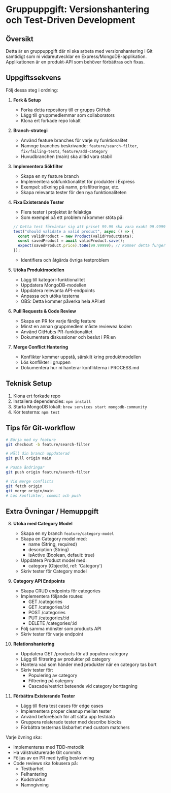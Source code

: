# Gruppuppgift: Versionshantering och Test-Driven Development

## Översikt

Detta är en gruppuppgift där ni ska arbeta med versionshantering i Git samtidigt som ni vidareutvecklar en Express/MongoDB-applikation. Applikationen är en produkt-API som behöver förbättras och fixas.

## Uppgiftssekvens

Följ dessa steg i ordning:

1. **Fork & Setup**

   - Forka detta repository till er grupps GitHub
   - Lägg till gruppmedlemmar som collaborators
   - Klona ert forkade repo lokalt

2. **Branch-strategi**

   - Använd feature branches för varje ny funktionalitet
   - Namnge branches beskrivande: `feature/search-filter`, `fix/failing-tests`, `feature/add-category`
   - Huvudbranchen (main) ska alltid vara stabil

3. **Implementera Sökfilter**

   - Skapa en ny feature branch
   - Implementera sökfunktionalitet för produkter i Express
   - Exempel: sökning på namn, prisfiltreringar, etc.
   - Skapa relevanta tester för den nya funktionaliteten

4. **Fixa Existerande Tester**

   - Flera tester i projektet är felaktiga
   - Som exempel på ett problem ni kommer stöta på:

   ```javascript
   // Detta test förväntar sig att priset 99.99 ska vara exakt 99.99999
   test("should validate a valid product", async () => {
     const validProduct = new Product(validProductData);
     const savedProduct = await validProduct.save();
     expect(savedProduct.price).toBe(99.99999); // Kommer detta fungera? Varför/Varför inte?
   });
   ```

   - Identifiera och åtgärda övriga testproblem

5. **Utöka Produktmodellen**

   - Lägg till kategori-funktionalitet
   - Uppdatera MongoDB-modellen
   - Uppdatera relevanta API-endpoints
   - Anpassa och utöka testerna
   - OBS: Detta kommer påverka hela API:et!

6. **Pull Requests & Code Review**

   - Skapa en PR för varje färdig feature
   - Minst en annan gruppmedlem måste reviewea koden
   - Använd GitHub:s PR-funktionalitet
   - Dokumentera diskussioner och beslut i PR:en

7. **Merge Conflict Hantering**
   - Konflikter kommer uppstå, särskilt kring produktmodellen
   - Lös konflikter i gruppen
   - Dokumentera hur ni hanterar konflikterna i PROCESS.md

## Teknisk Setup

1. Klona ert forkade repo
2. Installera dependencies: `npm install`
3. Starta MongoDB lokalt: `brew services start mongodb-community`
4. Kör testerna: `npm test`

## Tips för Git-workflow

```bash
# Börja med ny feature
git checkout -b feature/search-filter

# Håll din branch uppdaterad
git pull origin main

# Pusha ändringar
git push origin feature/search-filter

# Vid merge conflicts
git fetch origin
git merge origin/main
# Lös konflikter, commit och push
```

## Extra Övningar / Hemuppgift

8. **Utöka med Category Model**

   - Skapa en ny branch `feature/category-model`
   - Skapa en Category model med:
     - name (String, required)
     - description (String)
     - isActive (Boolean, default: true)
   - Uppdatera Product model med:
     - category (ObjectId, ref: 'Category')
   - Skriv tester för Category model

9. **Category API Endpoints**

   - Skapa CRUD endpoints för categories
   - Implementera följande routes:
     - GET /categories
     - GET /categories/:id
     - POST /categories
     - PUT /categories/:id
     - DELETE /categories/:id
   - Följ samma mönster som products API
   - Skriv tester för varje endpoint

10. **Relationshantering**

    - Uppdatera GET /products för att populera category
    - Lägg till filtrering av produkter på category
    - Hantera vad som händer med produkter när en category tas bort
    - Skriv tester för:
      - Populering av category
      - Filtrering på category
      - Cascade/restrict beteende vid category borttagning

11. **Förbättra Existerande Tester**
    - Lägg till flera test cases för edge cases
    - Implementera proper cleanup mellan tester
    - Använd beforeEach för att sätta upp testdata
    - Gruppera relaterade tester med describe blocks
    - Förbättra testernas läsbarhet med custom matchers

Varje övning ska:

- Implementeras med TDD-metodik
- Ha välstrukturerade Git commits
- Följas av en PR med tydlig beskrivning
- Code reviews ska fokusera på:
  - Testbarhet
  - Felhantering
  - Kodstruktur
  - Namngivning
